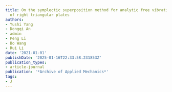 ```yaml
---
title: On the symplectic superposition method for analytic free vibration solutions
  of right triangular plates
authors:
- Yushi Yang
- Dongqi An
- admin
- Peng Li
- Bo Wang
- Rui Li
date: '2021-01-01'
publishDate: '2025-01-16T22:33:58.231853Z'
publication_types:
- article-journal
publication: '*Archive of Applied Mechanics*'
tags:
- J
---
```

